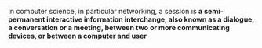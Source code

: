 In computer science, in particular networking, a session is **a semi-permanent interactive information interchange, also known as a dialogue, a conversation or a meeting, between two or more communicating devices, or between a computer and user**
